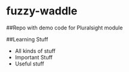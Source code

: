 # fuzzy-waddle

##Repo with demo code for Pluralsight module

##Learning Stuff
- All kinds of stuff
- Important Stuff
- Useful stuff
